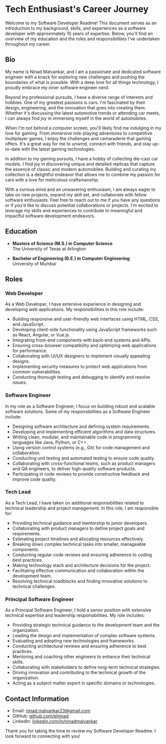 # Tech Enthusiast's Career Journey

Welcome to my Software Developer Readme! This document serves as an introduction to my background, skills, and experiences as a software developer with approximately 10 years of expertise. Below, you'll find an overview of my education and the roles and responsibilities I've undertaken throughout my career.

## Bio

My name is Ninad Malvankar, and I am a passionate and dedicated software engineer with a knack for exploring new challenges and pushing the boundaries of what is possible. With a deep love for all things technology, I proudly embrace my inner software engineer nerd.

Beyond my professional pursuits, I have a diverse range of interests and hobbies. One of my greatest passions is cars. I'm fascinated by their design, engineering, and the innovation that goes into creating them. Whether it's discussing the latest automotive trends or attending car meets, I can always find joy in immersing myself in the world of automobiles.

When I'm not behind a computer screen, you'll likely find me indulging in my love for gaming. From immersive role-playing adventures to competitive multiplayer games, I enjoy the challenges and camaraderie that gaming offers. It's a great way for me to unwind, connect with friends, and stay up-to-date with the latest gaming technologies.

In addition to my gaming pursuits, I have a hobby of collecting die-cast car models. I find joy in discovering unique and detailed replicas that capture the essence of classic and modern automobiles. Building and curating my collection is a delightful endeavor that allows me to combine my passion for cars with a love for meticulous craftsmanship.

With a curious mind and an unwavering enthusiasm, I am always eager to take on new projects, expand my skill set, and collaborate with fellow software enthusiasts. Feel free to reach out to me if you have any questions or if you'd like to discuss potential collaborations or projects. I'm excited to leverage my skills and experiences to contribute to meaningful and impactful software development endeavors.

## Education

- **Masters of Science (M.S.) in Computer Science**  
  The University of Texas at Arlington
  
- **Bachelor of Engineering (B.E.) in Computer Engineering**  
  University of Mumbai

## Roles

### Web Developer

As a Web Developer, I have extensive experience in designing and developing web applications. My responsibilities in this role include:

- Building responsive and user-friendly web interfaces using HTML, CSS, and JavaScript.
- Developing client-side functionality using JavaScript frameworks such as React, Angular, or Vue.js.
- Integrating front-end components with back-end systems and APIs.
- Ensuring cross-browser compatibility and optimizing web applications for performance.
- Collaborating with UI/UX designers to implement visually appealing designs.
- Implementing security measures to protect web applications from common vulnerabilities.
- Conducting thorough testing and debugging to identify and resolve issues.

### Software Engineer

In my role as a Software Engineer, I focus on building robust and scalable software solutions. Some of my responsibilities as a Software Engineer include:

- Designing software architecture and defining system requirements.
- Developing and implementing efficient algorithms and data structures.
- Writing clean, modular, and maintainable code in programming languages like Java, Python, or C++.
- Using version control systems (e.g., Git) for code management and collaboration.
- Conducting unit testing and automated testing to ensure code quality.
- Collaborating with cross-functional teams, such as product managers and QA engineers, to deliver high-quality software products.
- Participating in code reviews to provide constructive feedback and improve code quality.

### Tech Lead

As a Tech Lead, I have taken on additional responsibilities related to technical leadership and project management. In this role, I am responsible for:

- Providing technical guidance and mentorship to junior developers.
- Collaborating with product managers to define project goals and requirements.
- Estimating project timelines and allocating resources effectively.
- Breaking down complex technical tasks into smaller, manageable components.
- Conducting regular code reviews and ensuring adherence to coding best practices.
- Making technology stack and architecture decisions for the project.
- Facilitating effective communication and collaboration within the development team.
- Resolving technical roadblocks and finding innovative solutions to technical challenges.

### Principal Software Engineer

As a Principal Software Engineer, I hold a senior position with extensive technical expertise and leadership responsibilities. My role includes:

- Providing strategic technical guidance to the development team and the organization.
- Leading the design and implementation of complex software systems.
- Evaluating and adopting new technologies and frameworks.
- Conducting architectural reviews and ensuring adherence to best practices.
- Mentoring and coaching other engineers to enhance their technical skills.
- Collaborating with stakeholders to define long-term technical strategies.
- Driving innovation and contributing to the technical growth of the organization.
- Acting as a subject matter expert in specific domains or technologies.


## Contact Information

- Email: [ninad.malvankar23@gmail.com](mailto:ninad.malvankar23@gmail.com)
- GitHub: [github.com/elninad](https://github.com/elninad)
- LinkedIn: [linkedin.com/in/ninadmalvankar](https://www.linkedin.com/in/ninadmalvankar)

Thank you for taking the time to review my Software Developer Readme. I look forward to connecting with you!
